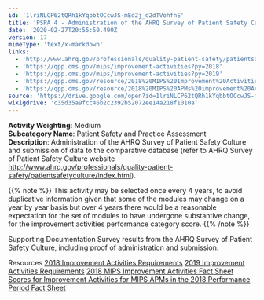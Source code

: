 ```yaml
---
id: '1lriNLCP62tQRh1kYqbbtOCcwJS-mEd2j_d2dTVohfnE'
title: 'PSPA 4 - Administration of the AHRQ Survey of Patient Safety Culture'
date: '2020-02-27T20:55:50.490Z'
version: 17
mimeType: 'text/x-markdown'
links:
  - 'http://www.ahrq.gov/professionals/quality-patient-safety/patientsafetyculture/index.html'
  - 'https://qpp.cms.gov/mips/improvement-activities?py=2018'
  - 'https://qpp.cms.gov/mips/improvement-activities?py=2019'
  - 'https://qpp.cms.gov/resource/2018%20MIPS%20Improvement%20Activities%20Fact%20Sheet'
  - 'https://qpp.cms.gov/resource/2018%20MIPS%20APMs%20improvement%20Activities%20scores%20fact%20sheet'
source: 'https://drive.google.com/open?id=1lriNLCP62tQRh1kYqbbtOCcwJS-mEd2j_d2dTVohfnE'
wikigdrive: 'c35d35a9fcc46b2c2392b52072ee14a218f1010a'
---
```





**Activity Weighting**: Medium  
**Subcategory Name**: Patient Safety and Practice Assessment  
**Description**: Administration of the AHRQ Survey of Patient Safety Culture and submission of data to the comparative database (refer to AHRQ Survey of Patient Safety Culture website http://www.ahrq.gov/professionals/quality-patient-safety/patientsafetyculture/index.html).

{{% note %}}
This activity may be selected once every 4 years, to avoid duplicative information given that some of the modules may change on a year by year basis but over 4 years there would be a reasonable expectation for the set of modules to have undergone substantive change, for the improvement activities performance category score.
{{% /note %}}



Supporting Documentation
Survey results from the AHRQ Survey of Patient Safety Culture, including proof of administration and submission.




Resources
[2018 Improvement Activities Requirements](https://qpp.cms.gov/mips/improvement-activities?py=2018)
[2019 Improvement Activities Requirements](https://qpp.cms.gov/mips/improvement-activities?py=2019)
[2018 MIPS Improvement Activities Fact Sheet](https://qpp.cms.gov/resource/2018%20MIPS%20Improvement%20Activities%20Fact%20Sheet)
[Scores for Improvement Activities for MIPS APMs in the 2018 Performance Period Fact Sheet](https://qpp.cms.gov/resource/2018%20MIPS%20APMs%20improvement%20Activities%20scores%20fact%20sheet)
